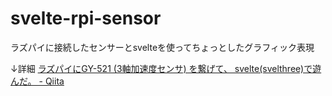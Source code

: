 # svelte-rpi-sensor
ラズパイに接続したセンサーとsvelteを使ってちょっとしたグラフィック表現

↓詳細
[ラズパイにGY-521 (3軸加速度センサ) を繋げて、 svelte(svelthree)で遊んだ。 - Qiita ](https://qiita.com/shige_yowayowa/items/61b47550e39a643d9108)